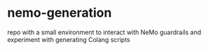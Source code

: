 # nemo-generation
 repo with a small environment to interact with NeMo guardrails and experiment with generating Colang scripts
